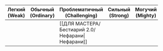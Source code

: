 | Легкий <br>(Weak) | Обычный (Ordinary) | Проблематичный<br>(Challenging)                  | Сильный<br>(Strong) | Могучий<br>(Mighty) |
| ----------------- | ------------------ | ------------------------------------------------ | ------------------- | ------------------- |
|                   |                    | [[ДЛЯ МАСТЕРА/Бестиарий 2.0/Нефарани\|Нефарани]] |                     |                     |
